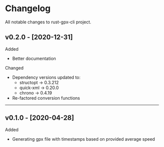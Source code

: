 # Changelog

All notable changes to rust-gpx-cli project.

## v0.2.0 - [2020-12-31]

Added
* Better documentation

Changed
* Dependency versions updated to:
  * structopt -> 0.3.212
  * quick-xml -> 0.20.0
  * chrono -> 0.4.19
* Re-factored conversion functions

---

## v0.1.0 - [2020-04-28]

Added
* Generating gpx file with timestamps based on provided average speed